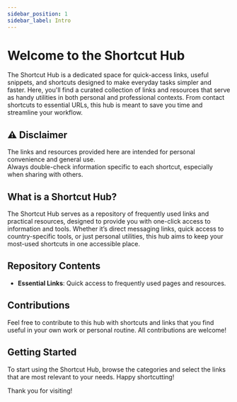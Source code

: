 ```yaml
---
sidebar_position: 1  
sidebar_label: Intro  
---
```


# Welcome to the Shortcut Hub

The Shortcut Hub is a dedicated space for quick-access links, useful snippets, and shortcuts designed to make everyday tasks simpler and faster. Here, you'll find a curated collection of links and resources that serve as handy utilities in both personal and professional contexts. From contact shortcuts to essential URLs, this hub is meant to save you time and streamline your workflow.

## ⚠️ Disclaimer

The links and resources provided here are intended for personal convenience and general use.  
Always double-check information specific to each shortcut, especially when sharing with others.

## What is a Shortcut Hub?

The Shortcut Hub serves as a repository of frequently used links and practical resources, designed to provide you with one-click access to information and tools. Whether it’s direct messaging links, quick access to country-specific tools, or just personal utilities, this hub aims to keep your most-used shortcuts in one accessible place.

## Repository Contents

- **Essential Links**: Quick access to frequently used pages and resources.

## Contributions

Feel free to contribute to this hub with shortcuts and links that you find useful in your own work or personal routine. All contributions are welcome!

## Getting Started

To start using the Shortcut Hub, browse the categories and select the links that are most relevant to your needs. Happy shortcutting!

Thank you for visiting!
